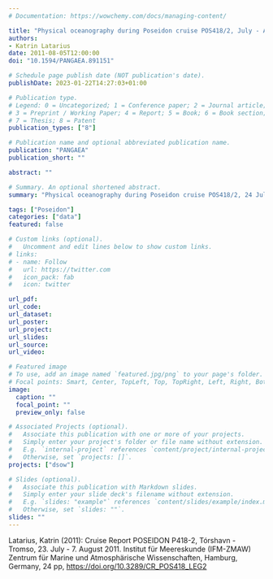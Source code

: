 ```yaml
---
# Documentation: https://wowchemy.com/docs/managing-content/

title: "Physical oceanography during Poseidon cruise POS418/2, July - Aug 2011. Institut für Meereskunde, Universität Hamburg"
authors: 
- Katrin Latarius
date: 2011-08-05T12:00:00
doi: "10.1594/PANGAEA.891151"

# Schedule page publish date (NOT publication's date).
publishDate: 2023-01-22T14:27:03+01:00

# Publication type.
# Legend: 0 = Uncategorized; 1 = Conference paper; 2 = Journal article;
# 3 = Preprint / Working Paper; 4 = Report; 5 = Book; 6 = Book section;
# 7 = Thesis; 8 = Patent
publication_types: ["8"]

# Publication name and optional abbreviated publication name.
publication: "PANGAEA"
publication_short: ""

abstract: ""

# Summary. An optional shortened abstract.
summary: "Physical oceanography during Poseidon cruise POS418/2, 24 July - 5 Aug 2011."

tags: ["Poseidon"]
categories: ["data"]
featured: false

# Custom links (optional).
#   Uncomment and edit lines below to show custom links.
# links:
# - name: Follow
#   url: https://twitter.com
#   icon_pack: fab
#   icon: twitter

url_pdf:
url_code:
url_dataset: 
url_poster:
url_project:
url_slides:
url_source:
url_video:

# Featured image
# To use, add an image named `featured.jpg/png` to your page's folder. 
# Focal points: Smart, Center, TopLeft, Top, TopRight, Left, Right, BottomLeft, Bottom, BottomRight.
image:
  caption: ""
  focal_point: ""
  preview_only: false

# Associated Projects (optional).
#   Associate this publication with one or more of your projects.
#   Simply enter your project's folder or file name without extension.
#   E.g. `internal-project` references `content/project/internal-project/index.md`.
#   Otherwise, set `projects: []`.
projects: ["dsow"]

# Slides (optional).
#   Associate this publication with Markdown slides.
#   Simply enter your slide deck's filename without extension.
#   E.g. `slides: "example"` references `content/slides/example/index.md`.
#   Otherwise, set `slides: ""`.
slides: ""
---
```




Latarius, Katrin (2011): Cruise Report POSEIDON P418-2, Tórshavn - Tromso, 23. July - 7. August 2011. Institut für Meereskunde (IFM-ZMAW) Zentrum für Marine und Atmosphärische Wissenschaften, Hamburg, Germany, 24 pp, https://doi.org/10.3289/CR_POS418_LEG2